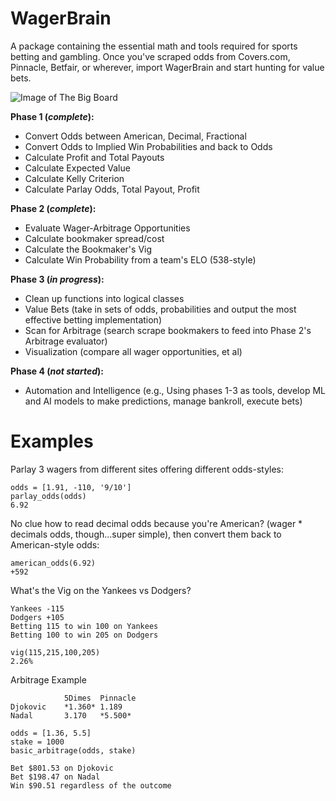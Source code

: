# WagerBrain
A package containing the essential math and tools required for sports betting and gambling. Once you've scraped odds from Covers.com, Pinnacle, Betfair, or wherever, import WagerBrain and start hunting for value bets.

![Image of The Big Board](https://miro.medium.com/max/1312/1*bGOGcEPpsa0tetM5u-J9NA.jpeg)

**Phase 1 (_complete_):** 
 - Convert Odds between American, Decimal, Fractional
 - Convert Odds to Implied Win Probabilities and back to Odds
 - Calculate Profit and Total Payouts
 - Calculate Expected Value
 - Calculate Kelly Criterion
 - Calculate Parlay Odds, Total Payout, Profit

 
 **Phase 2 (_complete_):**
 - Evaluate Wager-Arbitrage Opportunities
 - Calculate bookmaker spread/cost
 - Calculate the Bookmaker's Vig
 - Calculate Win Probability from a team's ELO (538-style)

 
 **Phase 3 (_in progress_):**
 - Clean up functions into logical classes
 - Value Bets (take in sets of odds, probabilities and output the most effective betting implementation)
 - Scan for Arbitrage (search scrape bookmakers to feed into Phase 2's Arbitrage evaluator)
 - Visualization (compare all wager opportunities, et al)
 
  **Phase 4 (_not started_):**
  - Automation and Intelligence (e.g., Using phases 1-3 as tools, develop ML and AI models to make predictions, manage bankroll, execute bets)

# Examples

Parlay 3 wagers from different sites offering different odds-styles:
```
odds = [1.91, -110, '9/10']
parlay_odds(odds)
6.92
```
No clue how to read decimal odds because you're American? (wager * decimals odds, though...super simple), then convert them back to American-style odds:
```
american_odds(6.92)
+592
``` 
What's the Vig on the Yankees vs Dodgers?
```
Yankees -115
Dodgers +105
Betting 115 to win 100 on Yankees
Betting 100 to win 205 on Dodgers

vig(115,215,100,205)
2.26%
```
Arbitrage Example
```
            5Dimes	Pinnacle
Djokovic    *1.360*	1.189
Nadal	    3.170	*5.500*

odds = [1.36, 5.5]
stake = 1000
basic_arbitrage(odds, stake)

Bet $801.53 on Djokovic
Bet $198.47 on Nadal
Win $90.51 regardless of the outcome
```